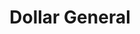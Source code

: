 ---
title: "Dollar General"
url: /virginia-beach/dollar-general-plaza-trail/
shop: variety store
---